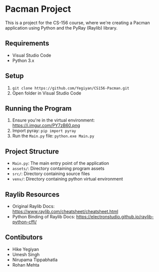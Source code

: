 # Pacman Project
This is a project for the CS-156 course, where we're creating a Pacman application using Python and the PyRay (Raylib) library.

## Requirements
- Visual Studio Code
- Python 3.x

## Setup
1. `git clone https://github.com/Yegiyan/CS156-Pacman.git`
2. Open folder in Visual Studio Code

## Running the Program
1. Ensure you're in the virtual environment: https://i.imgur.com/PY7zB60.png
2. Import pyray: `pip import pyray`
3. Run the `Main.py` file: `python.exe Main.py`

## Project Structure
- `Main.py`: The main entry point of the application
- `assets/`: Directory containing program assets
- `src/`: Directory containing source files
- `venv/`: Directory containing python virtual environment

## Raylib Resources
- Original Raylib Docs: https://www.raylib.com/cheatsheet/cheatsheet.html
- Python Binding of Raylib Docs: https://electronstudio.github.io/raylib-python-cffi/

## Contibutors
- Hike Yegiyan
- Umesh Singh
- Nirupama Tippabhatla
- Rohan Mehta